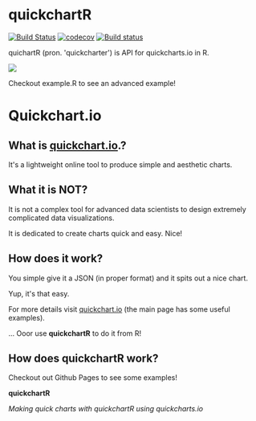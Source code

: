 # quickchartR

[![Build Status](https://travis-ci.org/LuPaRaMySa/quickchartR.png?branch=master)](https://travis-ci.org/LuPaRaMySa/quickchartR)  [![codecov](https://codecov.io/gh/LuPaRaMySa/quickchartR/branch/master/graph/badge.svg)](https://codecov.io/gh/LuPaRaMySa/quickchartR) [![Build status](https://ci.appveyor.com/api/projects/status/by1pjr1hf1m30h0f?svg=true)](https://ci.appveyor.com/project/JanSawicki/quickchartr)

quichartR (pron. 'quickcharter') is API for quickcharts.io in R. 

![](https://raw.githubusercontent.com/LuPaRaMySa/quickchartR/master/hex/quickchartrHex.png)

Checkout example.R to see an advanced example!

# Quickchart.io

## What is [quickchart.io](https://quickchart.io/).? 
It's a lightweight online tool to produce simple and aesthetic charts.

## What it is NOT?
It is not a complex tool for advanced data scientists to design extremely complicated data visualizations.

It is dedicated to create charts quick and easy. Nice!

## How does it work?
You simple give it a JSON (in proper format) and it spits out a nice chart.

Yup, it's that easy. 

For more details visit [quickchart.io](https://quickchart.io/) (the main page has some useful examples). 

... Ooor use **quickchartR** to do it from R!

## How does quickchartR work? 

Checkout out Github Pages to see some examples! 



**quickchartR**

*Making quick charts with quickchartR using quickcharts.io*
